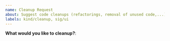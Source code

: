 ```yaml
---
name: Cleanup Request
about: Suggest code cleanups (refactorings, removal of unused code,...) to the Kubermatic Dashboard project
labels: kind/cleanup, sig/ui
---
```


**What would you like to cleanup?**:
